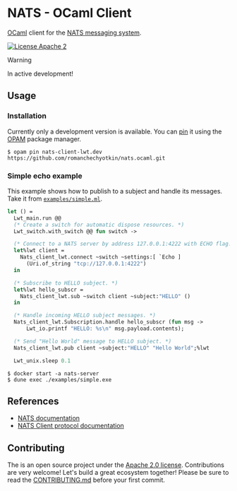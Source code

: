 # NATS - OCaml Client

[OCaml](https://ocaml.org/) client for the [NATS messaging system](https://nats.io).

[![License Apache 2][License-Image]][License-Url]

[License-Url]: https://www.apache.org/licenses/LICENSE-2.0
[License-Image]: https://img.shields.io/badge/License-Apache2-blue.svg

> [!WARNING]
> In active development!

## Usage

### Installation 

Currently only a development version is available. You can [pin][opam-pin]
it using the [OPAM] package manager. 
```console
$ opam pin nats-client-lwt.dev https://github.com/romanchechyotkin/nats.ocaml.git
```

### Simple echo example 

This example shows how to publish to a subject and handle its messages. 
Take it from [`examples/simple.ml`](./examples/simple.ml).

```ocaml
let () =
  Lwt_main.run @@ 
  (* Create a switch for automatic dispose resources. *)
  Lwt_switch.with_switch @@ fun switch ->

  (* Connect to a NATS server by address 127.0.0.1:4222 with ECHO flag. *)
  let%lwt client =
    Nats_client_lwt.connect ~switch ~settings:[ `Echo ]
      (Uri.of_string "tcp://127.0.0.1:4222")
  in

  (* Subscribe to HELLO subject. *)
  let%lwt hello_subscr =
    Nats_client_lwt.sub ~switch client ~subject:"HELLO" ()
  in

  (* Handle incoming HELLO subject messages. *)
  Nats_client_lwt.Subscription.handle hello_subscr (fun msg ->
      Lwt_io.printf "HELLO: %s\n" msg.payload.contents);

  (* Send "Hello World" message to HELLO subject. *)
  Nats_client_lwt.pub client ~subject:"HELLO" "Hello World";%lwt

  Lwt_unix.sleep 0.1
```

```console
$ docker start -a nats-server
$ dune exec ./examples/simple.exe
```

## References

- [NATS documentation](https://docs.nats.io/)
- [NATS Client protocol documentation](https://docs.nats.io/reference/reference-protocols/nats-protocol)

## Contributing

The is an open source project under the [Apache 2.0 license](./LICENSE). 
Contributions are very welcome! Let's build a great ecosystem together! 
Please be sure to read the [CONTRIBUTING.md](./CONTRIBUTING.md) before your first commit.

[OPAM]: https://opam.ocaml.org/
[opam-pin]: https://opam.ocaml.org/doc/Usage.html#opam-pin